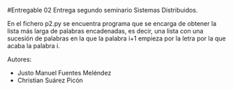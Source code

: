 #Entregable 02
Entrega segundo seminario Sistemas Distribuidos.

En el fichero p2.py se encuentra programa que se encarga de obtener la lista más larga de palabras encadenadas, es decir,
una lista con una sucesión de palabras en la que la palabra i+1 empieza por la letra por la que
acaba la palabra i.

Autores:
  - Justo Manuel Fuentes Meléndez
  - Christian Suárez Picón

